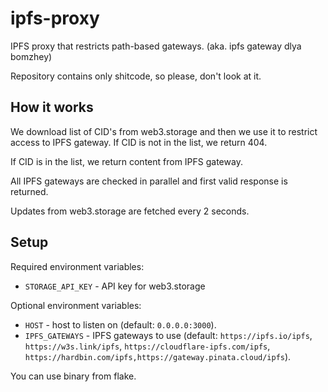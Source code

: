 # ipfs-proxy

IPFS proxy that restricts path-based gateways. (aka. ipfs gateway dlya bomzhey)

Repository contains only shitcode, so please, don't look at it.

## How it works

We download list of CID's from web3.storage and then we use it to restrict access to IPFS gateway.
If CID is not in the list, we return 404.

If CID is in the list, we return content from IPFS gateway.

All IPFS gateways are checked in parallel and first valid response is returned.

Updates from web3.storage are fetched every 2 seconds.

## Setup

Required environment variables:

- `STORAGE_API_KEY` - API key for web3.storage

Optional environment variables:

- `HOST` - host to listen on (default: `0.0.0.0:3000`).
- `IPFS_GATEWAYS` - IPFS gateways to use (default: `https://ipfs.io/ipfs`, `https://w3s.link/ipfs`, `https://cloudflare-ipfs.com/ipfs`, `https://hardbin.com/ipfs,https://gateway.pinata.cloud/ipfs`).

You can use binary from flake.
